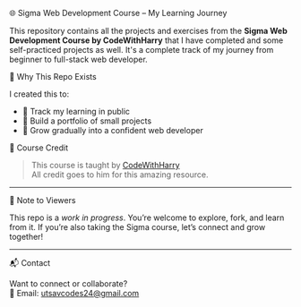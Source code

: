 🌐 Sigma Web Development Course – My Learning Journey

This repository contains all the projects and exercises from the **Sigma Web Development Course by CodeWithHarry** that I have completed and some self-practiced projects as well. It's a complete track of my journey from beginner to full-stack web developer.

🚀 Why This Repo Exists

I created this to:
- 📖 Track my learning in public
- 📂 Build a portfolio of small projects
- 🌱 Grow gradually into a confident web developer

📌 Course Credit

> This course is taught by [CodeWithHarry](https://www.codewithharry.com/)  
> All credit goes to him for this amazing resource.

---

🧠 Note to Viewers

This repo is a *work in progress*. You’re welcome to explore, fork, and learn from it. If you’re also taking the Sigma course, let’s connect and grow together!

---

📬 Contact

Want to connect or collaborate?  
📧 Email: utsavcodes24@gmail.com
